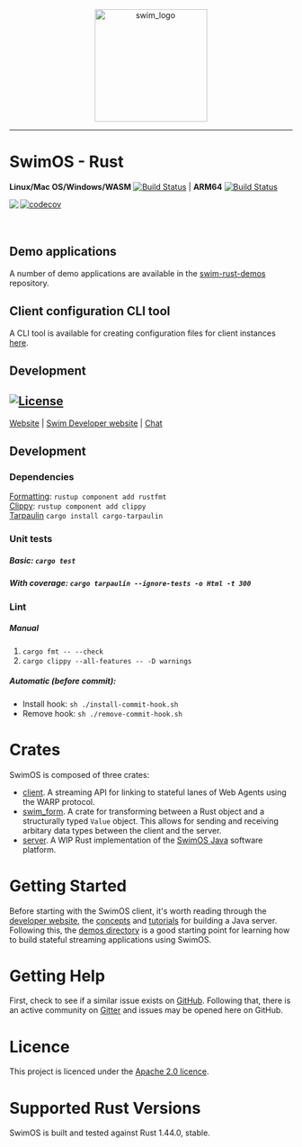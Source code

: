 <div style="text-align: center;">
    <img src="https://docs.swimos.org/readme/marlin-blue.svg" alt="swim_logo" width="200"/>
</div>

-----

# SwimOS - Rust

**Linux/Mac OS/Windows/WASM** [![Build Status](https://dev.azure.com/swimai-build/swim-rust/_apis/build/status/swimos.swim-rust?branchName=master)](https://dev.azure.com/swimai-build/swim-rust/_build/latest?definitionId=1&branchName=master) |
**ARM64** [![Build Status](https://travis-ci.com/swimos/swim-rust.svg?token=XRdC2qdFmdcvoFQjcbvN&branch=master)](https://travis-ci.com/swimos/swim-rust)

[![codecov](https://codecov.io/gh/swimos/swim-rust/branch/master/graph/badge.svg?token=IVWBLXCGW8)](https://codecov.io/gh/swimos/swim-rust)
<a href="https://www.swimos.org"><img src="https://docs.swimos.org/readme/marlin-blue.svg" align="left"></a>
<br><br><br>

## Demo applications
A number of demo applications are available in the [swim-rust-demos](https://github.com/swimos/swim-rust-demos) repository.

## Client configuration CLI tool
A CLI tool is available for creating configuration files for client instances [here](https://github.com/swimos/rust-client-config-cli).

## Development
[![License](https://img.shields.io/badge/License-Apache%202.0-blue.svg)](https://opensource.org/licenses/Apache-2.0)
----

[Website](https://swim.ai) |
[Swim Developer website](https://www.swimos.org/) |
[Chat](https://gitter.im/swimos)

## Development

### Dependencies
[Formatting](https://github.com/rust-lang/rustfmt): `rustup component add rustfmt`<br>
[Clippy](https://github.com/rust-lang/rust-clippy): `rustup component add clippy`<br>
[Tarpaulin](https://github.com/xd009642/tarpaulin) `cargo install cargo-tarpaulin`<br>

### Unit tests
##### Basic: `cargo test`
##### With coverage: `cargo tarpaulin --ignore-tests -o Html -t 300`

### Lint
##### Manual
1) `cargo fmt -- --check`
2) `cargo clippy --all-features -- -D warnings`

##### Automatic (before commit): 
- Install hook: `sh ./install-commit-hook.sh`
- Remove hook: `sh ./remove-commit-hook.sh`

# Crates
SwimOS is composed of three crates:
- [client](/client). A streaming API for linking to stateful lanes of Web Agents using the WARP protocol.
- [swim_form](/swim_form). A crate for transforming between a Rust object and a structurally typed `Value` object. This allows for sending and receiving arbitary data types between the client and the server.
- [server](/server). A WIP Rust implementation of the [SwimOS Java](https://github.com/swimos/swim) software platform. 

# Getting Started
Before starting with the SwimOS client, it's worth reading through the [developer website](https://www.swimos.org/), the [concepts](https://www.swimos.org/concepts/) and [tutorials](https://www.swimos.org/tutorials/) for building a Java server. Following this, the [demos directory](demos) is a good starting point for learning how to build stateful streaming applications using SwimOS.

# Getting Help
First, check to see if a similar issue exists on [GitHub](https://github.com/swimos/swim-rust/issues). Following that, there is an active community on [Gitter](https://gitter.im/swimos) and issues may be opened here on GitHub.

# Licence
This project is licenced under the [Apache 2.0 licence](LICENCE). 

# Supported Rust Versions
SwimOS is built and tested against Rust 1.44.0, stable. 
